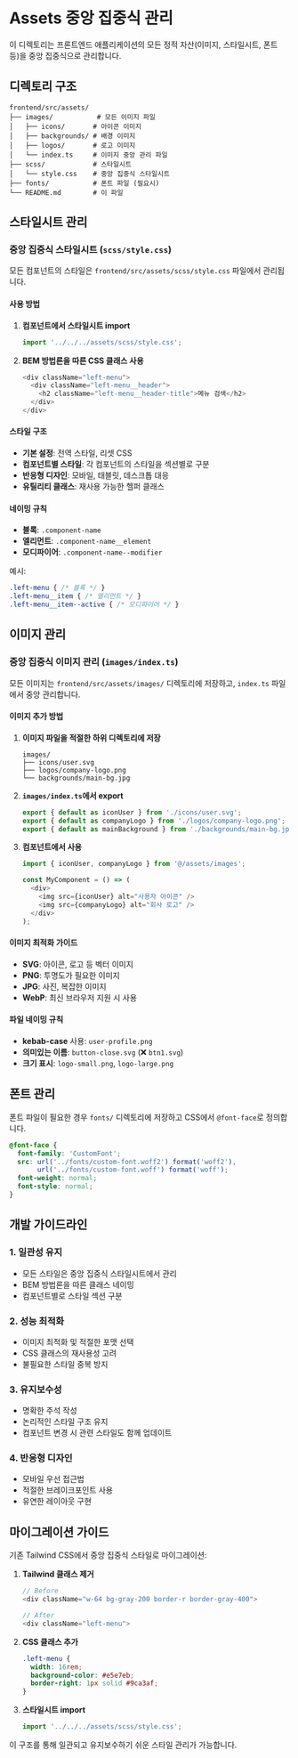# Assets 중앙 집중식 관리

이 디렉토리는 프론트엔드 애플리케이션의 모든 정적 자산(이미지, 스타일시트, 폰트 등)을 중앙 집중식으로 관리합니다.

## 디렉토리 구조

```
frontend/src/assets/
├── images/           # 모든 이미지 파일
│   ├── icons/       # 아이콘 이미지
│   ├── backgrounds/ # 배경 이미지
│   ├── logos/       # 로고 이미지
│   └── index.ts     # 이미지 중앙 관리 파일
├── scss/            # 스타일시트
│   └── style.css    # 중앙 집중식 스타일시트
├── fonts/           # 폰트 파일 (필요시)
└── README.md        # 이 파일
```

## 스타일시트 관리

### 중앙 집중식 스타일시트 (`scss/style.css`)

모든 컴포넌트의 스타일은 `frontend/src/assets/scss/style.css` 파일에서 관리됩니다.

#### 사용 방법

1. **컴포넌트에서 스타일시트 import**
   ```typescript
   import '../../../assets/scss/style.css';
   ```

2. **BEM 방법론을 따른 CSS 클래스 사용**
   ```typescript
   <div className="left-menu">
     <div className="left-menu__header">
       <h2 className="left-menu__header-title">메뉴 검색</h2>
     </div>
   </div>
   ```

#### 스타일 구조

- **기본 설정**: 전역 스타일, 리셋 CSS
- **컴포넌트별 스타일**: 각 컴포넌트의 스타일을 섹션별로 구분
- **반응형 디자인**: 모바일, 태블릿, 데스크톱 대응
- **유틸리티 클래스**: 재사용 가능한 헬퍼 클래스

#### 네이밍 규칙

- **블록**: `.component-name`
- **엘리먼트**: `.component-name__element`
- **모디파이어**: `.component-name--modifier`

예시:
```css
.left-menu { /* 블록 */ }
.left-menu__item { /* 엘리먼트 */ }
.left-menu__item--active { /* 모디파이어 */ }
```

## 이미지 관리

### 중앙 집중식 이미지 관리 (`images/index.ts`)

모든 이미지는 `frontend/src/assets/images/` 디렉토리에 저장하고, `index.ts` 파일에서 중앙 관리합니다.

#### 이미지 추가 방법

1. **이미지 파일을 적절한 하위 디렉토리에 저장**
   ```
   images/
   ├── icons/user.svg
   ├── logos/company-logo.png
   └── backgrounds/main-bg.jpg
   ```

2. **`images/index.ts`에서 export**
   ```typescript
   export { default as iconUser } from './icons/user.svg';
   export { default as companyLogo } from './logos/company-logo.png';
   export { default as mainBackground } from './backgrounds/main-bg.jpg';
   ```

3. **컴포넌트에서 사용**
   ```typescript
   import { iconUser, companyLogo } from '@/assets/images';
   
   const MyComponent = () => (
     <div>
       <img src={iconUser} alt="사용자 아이콘" />
       <img src={companyLogo} alt="회사 로고" />
     </div>
   );
   ```

#### 이미지 최적화 가이드

- **SVG**: 아이콘, 로고 등 벡터 이미지
- **PNG**: 투명도가 필요한 이미지
- **JPG**: 사진, 복잡한 이미지
- **WebP**: 최신 브라우저 지원 시 사용

#### 파일 네이밍 규칙

- **kebab-case** 사용: `user-profile.png`
- **의미있는 이름**: `button-close.svg` (❌ `btn1.svg`)
- **크기 표시**: `logo-small.png`, `logo-large.png`

## 폰트 관리

폰트 파일이 필요한 경우 `fonts/` 디렉토리에 저장하고 CSS에서 `@font-face`로 정의합니다.

```css
@font-face {
  font-family: 'CustomFont';
  src: url('../fonts/custom-font.woff2') format('woff2'),
       url('../fonts/custom-font.woff') format('woff');
  font-weight: normal;
  font-style: normal;
}
```

## 개발 가이드라인

### 1. 일관성 유지
- 모든 스타일은 중앙 집중식 스타일시트에서 관리
- BEM 방법론을 따른 클래스 네이밍
- 컴포넌트별로 스타일 섹션 구분

### 2. 성능 최적화
- 이미지 최적화 및 적절한 포맷 선택
- CSS 클래스의 재사용성 고려
- 불필요한 스타일 중복 방지

### 3. 유지보수성
- 명확한 주석 작성
- 논리적인 스타일 구조 유지
- 컴포넌트 변경 시 관련 스타일도 함께 업데이트

### 4. 반응형 디자인
- 모바일 우선 접근법
- 적절한 브레이크포인트 사용
- 유연한 레이아웃 구현

## 마이그레이션 가이드

기존 Tailwind CSS에서 중앙 집중식 스타일로 마이그레이션:

1. **Tailwind 클래스 제거**
   ```typescript
   // Before
   <div className="w-64 bg-gray-200 border-r border-gray-400">
   
   // After
   <div className="left-menu">
   ```

2. **CSS 클래스 추가**
   ```css
   .left-menu {
     width: 16rem;
     background-color: #e5e7eb;
     border-right: 1px solid #9ca3af;
   }
   ```

3. **스타일시트 import**
   ```typescript
   import '../../../assets/scss/style.css';
   ```

이 구조를 통해 일관되고 유지보수하기 쉬운 스타일 관리가 가능합니다. 